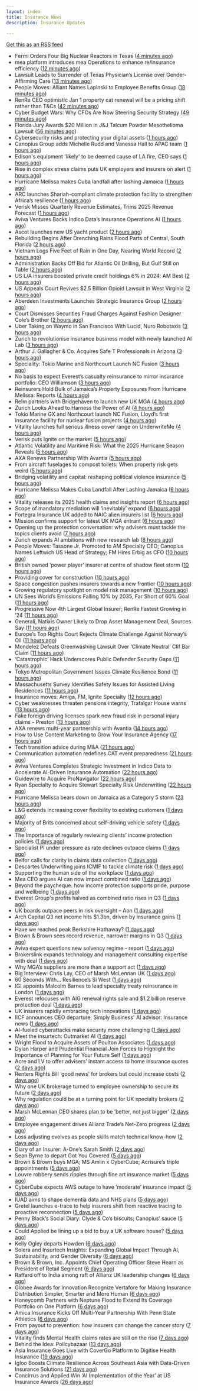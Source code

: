 ```yaml
---
layout: index
title: Insurance News
description: Insurance Updates

---
```


[Get this as an RSS feed](/insurance.rss)

<!-- news_marker starts -->
- Fermi Orders Four Big Nuclear Reactors in Texas ([4 minutes ago](https://www.insurancejournal.com/news/southcentral/2025/10/29/845653.htm))
- mea platform introduces mea Operations to enhance re/insurance efficiency ([12 minutes ago](https://www.reinsurancene.ws/mea-platform-introduces-mea-operations-to-enhance-re-insurance-efficiency/))
- Lawsuit Leads to Surrender of Texas Physician’s License over Gender-Affirming Care ([13 minutes ago](https://www.insurancejournal.com/news/southcentral/2025/10/29/845648.htm))
- People Moves: Alliant Names Lapinski to Employee Benefits Group ([18 minutes ago](https://www.insurancejournal.com/news/midwest/2025/10/29/845645.htm))
- RenRe CEO optimistic Jan 1 property cat renewal will be a pricing shift rather than T&Cs ([42 minutes ago](https://www.reinsurancene.ws/renre-ceo-optimistic-jan-1-property-cat-renewal-will-be-a-pricing-shift-rather-than-tcs/))
- Cyber Budget Wars: Why CFOs Are Now Steering Security Strategy ([49 minutes ago](https://insurance-edge.net/2025/10/29/cyber-budget-wars-why-cfos-are-now-steering-security-strategy/))
- Florida Jury Awards $20 Million in J&J Talcum Powder Mesothelioma Lawsuit ([56 minutes ago](https://www.insurancejournal.com/news/southeast/2025/10/29/845584.htm))
- Cybersecurity risks and protecting your digital assets ([1 hours ago](https://www.dig-in.com/podcast/cybersecurity-risks-and-protecting-your-digital-assets))
- Canopius Group adds Michelle Rudd and Vanessa Hall to APAC team ([1 hours ago](https://www.reinsurancene.ws/canopius-group-adds-michelle-rudd-and-vanessa-hall-to-apac-team/))
- Edison's equipment 'likely' to be deemed cause of LA fire, CEO says ([1 hours ago](https://www.dig-in.com/articles/edisons-equipment-likely-to-be-deemed-cause-of-la-fire))
- Rise in complex stress claims puts UK employers and insurers on alert ([1 hours ago](https://www.insurancebusinessmag.com/uk/news/breaking-news/rise-in-complex-stress-claims-puts-uk-employers-and-insurers-on-alert-554746.aspx))
- Hurricane Melissa makes Cuba landfall after lashing Jamaica ([1 hours ago](https://www.dig-in.com/articles/hurricane-melissa-makes-cuba-landfall-after-lashing-jamaica))
- ARC launches Shariah-compliant climate protection facility to strengthen Africa’s resilience ([1 hours ago](https://www.reinsurancene.ws/arc-launches-shariah-compliant-climate-protection-facility-to-strengthen-africas-resilience/))
- Verisk Misses Quarterly Revenue Estimates, Trims 2025 Revenue Forecast ([1 hours ago](https://www.insurancejournal.com/news/national/2025/10/29/845560.htm))
- Aviva Ventures Backs Indico Data’s Insurance Operations AI ([1 hours ago](https://www.insurancejournal.com/news/east/2025/10/29/845534.htm))
- Ascot launches new US yacht product ([2 hours ago](https://www.reinsurancene.ws/ascot-launches-new-us-yacht-product/))
- Rebuilding Begins After Drenching Rains Flood Parts of Central, South Florida ([2 hours ago](https://www.insurancejournal.com/news/southeast/2025/10/29/845542.htm))
- Vietnam Logs Five Feet of Rain in One Day, Nearing World Record ([2 hours ago](https://www.insurancejournal.com/news/international/2025/10/29/845544.htm))
- Administration Backs Off Bid for Atlantic Oil Drilling, But Gulf Still on Table ([2 hours ago](https://www.insurancejournal.com/news/southeast/2025/10/29/845536.htm))
- US L/A insurers boosted private credit holdings 6% in 2024: AM Best ([2 hours ago](https://www.reinsurancene.ws/us-l-a-insurers-boosted-private-credit-holdings-6-in-2024-am-best/))
- US Appeals Court Revives $2.5 Billion Opioid Lawsuit in West Virginia ([2 hours ago](https://www.insurancejournal.com/news/southeast/2025/10/29/845453.htm))
- Aberdeen Investments Launches Strategic Insurance Group ([2 hours ago](https://insurance-edge.net/2025/10/29/aberdeen-investments-launches-strategic-insurance-group/))
- Court Dismisses Securities Fraud Charges Against Fashion Designer Cole’s Brother ([2 hours ago](https://www.insurancejournal.com/news/east/2025/10/29/845529.htm))
- Uber Taking on Waymo in San Francisco With Lucid, Nuro Robotaxis ([3 hours ago](https://www.insurancejournal.com/news/west/2025/10/29/845527.htm))
- Zurich to revolutionise insurance business model with newly launched AI Lab ([3 hours ago](https://www.reinsurancene.ws/zurich-to-revolutionise-insurance-business-model-with-newly-launched-ai-lab/))
- Arthur J. Gallagher & Co. Acquires Safe T Professionals in Arizona ([3 hours ago](https://www.insurancejournal.com/news/west/2025/10/29/845523.htm))
- Speciality: Tokio Marine and Northcourt Launch NC Fusion ([3 hours ago](https://insurance-edge.net/2025/10/29/speciality-tokio-marine-and-northcourt-launch-nc-fusion/))
- No basis to expect Everest’s casualty reinsurance to mirror insurance portfolio: CEO Williamson ([3 hours ago](https://www.reinsurancene.ws/no-basis-to-expect-everests-casualty-reinsurance-to-mirror-insurance-portfolio-ceo-williamson/))
- Reinsurers Hold Bulk of Jamaica’s Property Exposures From Hurricane Melissa: Reports ([4 hours ago](https://www.insurancejournal.com/news/international/2025/10/29/845509.htm))
- Relm partners with Bridgehaven to launch new UK MGA ([4 hours ago](https://www.reinsurancene.ws/relm-partners-with-bridgehaven-to-launch-new-uk-mga/))
- Zurich Looks Ahead to Harness the Power of AI ([4 hours ago](https://insurance-edge.net/2025/10/29/zurich-looks-ahead-to-harness-the-power-of-ai/))
- Tokio Marine GX and Northcourt launch NC Fusion, Lloyd’s first insurance facility for nuclear fusion projects ([4 hours ago](https://www.reinsurancene.ws/tokio-marine-gx-and-northcourt-launch-nc-fusion-lloyds-first-insurance-facility-for-nuclear-fusion-projects/))
- Vitality launches full serious illness cover range on UnderwriteMe ([4 hours ago](https://ifamagazine.com/vitality-launches-full-serious-illness-cover-range-on-underwriteme/))
- Verisk puts Ignite on the market ([5 hours ago](https://www.postonline.co.uk/news/7959286/verisk-puts-ignite-on-the-market))
- Atlantic Volatility and Maritime Risk: What the 2025 Hurricane Season Reveals ([5 hours ago](https://insurance-edge.net/2025/10/29/atlantic-volatility-and-maritime-risk-what-the-2025-hurricane-season-reveals/))
- AXA Renews Partnership With Avantia ([5 hours ago](https://insurance-edge.net/2025/10/29/axa-renews-partnership-with-avantia/))
- From aircraft fuselages to compost toilets: When property risk gets weird ([5 hours ago](https://www.insurancebusinessmag.com/uk/news/property-insurance/from-aircraft-fuselages-to-compost-toilets-when-property-risk-gets-weird-554699.aspx))
- Bridging volatility and capital: reshaping political violence insurance ([5 hours ago](https://www.insurancebusinessmag.com/uk/news/breaking-news/bridging-volatility-and-capital-reshaping-political-violence-insurance-554695.aspx))
- Hurricane Melissa Makes Cuba Landfall After Lashing Jamaica ([6 hours ago](https://www.insurancejournal.com/news/international/2025/10/29/845503.htm))
- Vitality releases its 2025 health claims and insights report ([6 hours ago](https://ifamagazine.com/vitality-releases-its-2025-health-claims-and-insights-report/))
- Scope of mandatory mediation will ‘inevitably’ expand ([6 hours ago](https://www.postonline.co.uk/claims/7959287/scope-of-mandatory-mediation-will-inevitably-expand))
- Fortegra Insurance UK added to NAIC alien insurers list ([6 hours ago](https://www.insurancebusinessmag.com/uk/news/breaking-news/fortegra-insurance-uk-added-to-naic-alien-insurers-list-554687.aspx))
- Mission confirms support for latest UK MGA entrant ([6 hours ago](https://www.insurancebusinessmag.com/uk/news/breaking-news/mission-confirms-support-for-latest-uk-mga-entrant-554685.aspx))
- Opening up the protection conversation: why advisers must tackle the topics clients avoid ([7 hours ago](https://ifamagazine.com/opening-up-the-protection-conversation-why-advisers-must-tackle-the-topics-clients-avoid/))
- Zurich expands AI ambitions with new research lab ([8 hours ago](https://www.insurancebusinessmag.com/uk/news/technology/zurich-expands-ai-ambitions-with-new-research-lab-554656.aspx))
- People Moves: Tassone Jr. Promoted to AM Specialty CEO; Canopius Names Leftwich US Head of Strategy; FM Hires Erbig as CFO ([10 hours ago](https://www.insurancejournal.com/news/national/2025/10/29/845396.htm))
- British owned ‘power player’ insurer at centre of shadow fleet storm ([10 hours ago](https://www.insurancebusinessmag.com/uk/news/marine/british-owned-power-player-insurer-at-centre-of-shadow-fleet-storm-554616.aspx))
- Providing cover for construction ([10 hours ago](https://www.postonline.co.uk/commercial/7959042/providing-cover-for-construction))
- Space congestion pushes insurers towards a new frontier ([10 hours ago](https://www.postonline.co.uk/commercial/7958974/space-congestion-pushes-insurers-towards-a-new-frontier))
- Growing regulatory spotlight on model risk management ([10 hours ago](https://www.postonline.co.uk/risk-management/7958994/growing-regulatory-spotlight-on-model-risk-management))
- UN Sees World’s Emissions Falling 10% by 2035, Far Short of 60% Goal ([11 hours ago](https://www.insurancejournal.com/news/international/2025/10/29/845435.htm))
- Progressive Now 4th Largest Global Insurer; RenRe Fastest Growing in ’24 ([11 hours ago](https://www.insurancejournal.com/news/national/2025/10/29/845460.htm))
- Generali, Natixis Owner Likely to Drop Asset Management Deal, Sources Say ([11 hours ago](https://www.insurancejournal.com/news/international/2025/10/29/845422.htm))
- Europe’s Top Rights Court Rejects Climate Challenge Against Norway’s Oil ([11 hours ago](https://www.insurancejournal.com/news/international/2025/10/29/845430.htm))
- Mondelez Defeats Greenwashing Lawsuit Over ‘Climate Neutral’ Clif Bar Claim ([11 hours ago](https://www.insurancejournal.com/news/national/2025/10/29/845451.htm))
- ‘Catastrophic’ Hack Underscores Public Defender Security Gaps ([11 hours ago](https://www.insurancejournal.com/news/national/2025/10/29/845466.htm))
- Tokyo Metropolitan Government Issues Climate Resilience Bond ([11 hours ago](https://www.insurancejournal.com/news/international/2025/10/29/845407.htm))
- Massachusetts Survey Identifies Safety Issues for Assisted Living Residences ([11 hours ago](https://www.insurancejournal.com/news/east/2025/10/29/845482.htm))
- Insurance moves: Amiga, FM, Ignite Specialty ([12 hours ago](https://www.insurancebusinessmag.com/uk/news/breaking-news/insurance-moves-amiga-fm-ignite-specialty-554635.aspx))
- Cyber weaknesses threaten pensions integrity, Trafalgar House warns ([13 hours ago](https://www.insurancebusinessmag.com/uk/news/cyber/cyber-weaknesses-threaten-pensions-integrity-trafalgar-house-warns-554633.aspx))
- Fake foreign driving licenses spark new fraud risk in personal injury claims - Preston ([13 hours ago](https://www.insurancebusinessmag.com/uk/news/auto-motor/fake-foreign-driving-licenses-spark-new-fraud-risk-in-personal-injury-claims--preston-554632.aspx))
- AXA renews multi-year partnership with Avantia ([14 hours ago](https://www.insurancebusinessmag.com/uk/news/property-insurance/axa-renews-multiyear-partnership-with-avantia-554625.aspx))
- How to Use Content Marketing to Grow Your Insurance Agency ([17 hours ago](https://www.insurancejournal.com/blogs/ezlynx/2025/10/28/845477.htm))
- Tech transition advice during M&A ([21 hours ago](https://www.dig-in.com/news/tech-transition-advice-during-m-a))
- Communication automation redefines CAT event preparedness ([21 hours ago](https://www.dig-in.com/opinion/communication-automation-redefines-cat-event-preparedness))
- Aviva Ventures Completes Strategic Investment in Indico Data to Accelerate AI-Driven Insurance Automation ([22 hours ago](https://www.insurtechinsights.com/aviva-ventures-completes-strategic-investment-in-indico-data-to-accelerate-ai-driven-insurance-automation/))
- Guidewire to Acquire ProNavigator ([22 hours ago](https://www.insurtechinsights.com/guidewire-to-acquire-pronavigator/))
- Ryan Specialty to Acquire Stewart Specialty Risk Underwriting ([22 hours ago](https://www.insurtechinsights.com/ryan-specialty-to-acquire-stewart-specialty-risk-underwriting/))
- Hurricane Melissa bears down on Jamaica as a Category 5 storm ([23 hours ago](https://www.dig-in.com/articles/hurricane-melissa-bears-down-jamaica-a-category-5-storm))
- L&G extends increasing cover flexibility to existing customers ([1 days ago](https://ifamagazine.com/lg-extends-increasing-cover-flexibility-to-existing-customers/))
- Majority of Brits concerned about self-driving vehicle safety ([1 days ago](https://www.postonline.co.uk/news/7959285/majority-of-brits-concerned-about-self-driving-vehicle-safety))
- The Importance of regularly reviewing clients’ income protection policies ([1 days ago](https://ifamagazine.com/the-importance-of-regularly-reviewing-clients-income-protection-policies/))
- Specialist PI under pressure as rate declines outpace claims ([1 days ago](https://www.insurancebusinessmag.com/uk/news/professional-liability/specialist-pi-under-pressure-as-rate-declines-outpace-claims-554537.aspx))
- Belfor calls for clarity in claims data collection ([1 days ago](https://www.postonline.co.uk/claims/7959280/belfor-calls-for-clarity-in-claims-data-collection))
- Descartes Underwriting joins ICMIF to tackle climate risk ([1 days ago](https://www.insurancebusinessmag.com/uk/news/breaking-news/descartes-underwriting-joins-icmif-to-tackle-climate-risk-554533.aspx))
- Supporting the human side of the workplace ([1 days ago](https://www.dig-in.com/opinion/supporting-the-human-side-of-the-workplace))
- Mea CEO argues AI can now impact combined ratio ([1 days ago](https://www.postonline.co.uk/technology/7959284/mea-ceo-argues-ai-can-now-impact-combined-ratio))
- Beyond the paycheque: how income protection supports pride, purpose and wellbeing ([1 days ago](https://ifamagazine.com/protecting-what-makes-you-proud/))
- Everest Group's profits halved as combined ratio rises in Q3 ([1 days ago](https://www.insurancebusinessmag.com/uk/news/breaking-news/everest-groups-profits-halved-as-combined-ratio-rises-in-q3-554517.aspx))
- UK boards outpace peers in risk oversight – Aon ([1 days ago](https://www.insurancebusinessmag.com/uk/news/breaking-news/uk-boards-outpace-peers-in-risk-oversight--aon-554515.aspx))
- Arch Capital Q3 net income hits $1.3bn, driven by insurance gains ([1 days ago](https://www.insurancebusinessmag.com/uk/news/breaking-news/arch-capital-q3-net-income-hits-1-3bn-driven-by-insurance-gains-554506.aspx))
- Have we reached peak Berkshire Hathaway? ([1 days ago](https://www.insurancebusinessmag.com/uk/news/breaking-news/have-we-reached-peak-berkshire-hathaway-554499.aspx))
- Brown & Brown sees record revenue, narrower margins in Q3 ([1 days ago](https://www.insurancebusinessmag.com/uk/news/breaking-news/brown-and-brown-sees-record-revenue-narrower-margins-in-q3-554496.aspx))
- Aviva expert questions new solvency regime - report ([1 days ago](https://www.insurancebusinessmag.com/uk/news/breaking-news/aviva-expert-questions-new-solvency-regime--report-554494.aspx))
- Brokerslink expands technology and management consulting expertise with deal ([1 days ago](https://www.insurancebusinessmag.com/uk/news/breaking-news/brokerslink-expands-technology-and-management-consulting-expertise-with-deal-554490.aspx))
- Why MGA’s suppliers are more than a support act ([1 days ago](https://www.postonline.co.uk/commercial/7959247/why-mgas-suppliers-are-more-than-a-support-act))
- Big Interview: Chris Lay, CEO of Marsh McLennan UK ([1 days ago](https://www.postonline.co.uk/broker/7959104/big-interview-chris-lay-ceo-of-marsh-mclennan-uk))
- 60 Seconds With... Resilience’s Si West ([1 days ago](https://www.postonline.co.uk/technology/7958188/60-seconds-with-resiliences-si-west))
- IGI appoints Malcolm Barnes to lead specialty treaty reinsurance in London ([1 days ago](https://www.insurancebusinessmag.com/uk/news/breaking-news/igi-appoints-malcolm-barnes-to-lead-specialty-treaty-reinsurance-in-london-554468.aspx))
- Everest refocuses with AIG renewal rights sale and $1.2 billion reserve protection deal ([1 days ago](https://www.insurancebusinessmag.com/uk/news/breaking-news/everest-refocuses-with-aig-renewal-rights-sale-and-1-2-billion-reserve-protection-deal-554524.aspx))
- UK insurers rapidly embracing tech innovations ([1 days ago](https://www.insurancebusinessmag.com/uk/news/technology/uk-insurers-rapidly-embracing-tech-innovations-554465.aspx))
- IICF announces CEO departure; Simply Business' AI advisor: Insurance news ([1 days ago](https://www.dig-in.com/news/iicf-ceo-departure-simply-business-ai-advisor-insurance-news))
- AI-fueled cyberattacks make security more challenging ([1 days ago](https://www.dig-in.com/news/ai-fueled-cyberattacks-make-security-more-challenging))
- Meet the insurtech: Outmarket AI ([1 days ago](https://www.dig-in.com/news/meet-the-insurtech-outmarket-ai))
- Wright Flood to Acquire Assets of Poulton Associates ([1 days ago](https://www.insurtechinsights.com/wright-flood-to-acquire-assets-of-poulton-associates/))
- Dylan Harper and Prudential Financial Join Forces to Highlight the Importance of Planning for Your Future Self ([1 days ago](https://www.insurtechinsights.com/dylan-harper-and-prudential-financial-join-forces-to-highlight-the-importance-of-planning-for-your-future-self/))
- Acre and LV to offer advisers’ instant access to home insurance quotes ([2 days ago](https://ifamagazine.com/acre-and-lv-to-offer-advisers-instant-access-to-home-insurance-quotes/))
- Renters Rights Bill ‘good news’ for brokers but could increase costs ([2 days ago](https://www.postonline.co.uk/broker/7959282/renters-rights-bill-%E2%80%98good-news%E2%80%99-for-brokers-but-could-increase-costs))
- Why one UK brokerage turned to employee ownership to secure its future ([2 days ago](https://www.insurancebusinessmag.com/uk/news/breaking-news/why-one-uk-brokerage-turned-to-employee-ownership-to-secure-its-future-554401.aspx))
- Why regulation could be at a turning point for UK specialty brokers ([2 days ago](https://www.insurancebusinessmag.com/uk/news/breaking-news/why-regulation-could-be-at-a-turning-point-for-uk-specialty-brokers-554397.aspx))
- Marsh McLennan CEO shares plan to be ‘better, not just bigger’ ([2 days ago](https://www.postonline.co.uk/news/7959106/marsh-mclennan-ceo-shares-plan-to-be-%E2%80%98better-not-just-bigger%E2%80%99))
- Employee engagement drives Allianz Trade’s Net-Zero progress ([2 days ago](https://www.postonline.co.uk/news/7959245/employee-engagement-drives-allianz-trade%E2%80%99s-net-zero-progress))
- Loss adjusting evolves as people skills match technical know-how ([2 days ago](https://www.postonline.co.uk/claims/7959144/loss-adjusting-evolves-as-people-skills-match-technical-know-how))
- Diary of an Insurer: A-One’s Sarah Smith ([2 days ago](https://www.postonline.co.uk/broker/7958939/diary-of-an-insurer-a-one%E2%80%99s-sarah-smith))
- Sean Byrne to depart Got You Covered ([5 days ago](https://www.postonline.co.uk/people/7959273/sean-byrne-to-depart-got-you-covered))
- Brown & Brown buys MGA; MS Amlin x CyberCube; Acrisure’s triple appointments ([5 days ago](https://www.postonline.co.uk/news/7959255/brown-brown-buys-mga-ms-amlin-x-cybercube-acrisure%E2%80%99s-triple-appointments))
- Louvre robbery sends ripples through fine art insurance market ([5 days ago](https://www.postonline.co.uk/news/7959272/louvre-robbery-sends-ripples-through-fine-art-insurance-market))
- CyberCube expects AWS outage to have ‘moderate’ insurance impact ([5 days ago](https://www.postonline.co.uk/commercial/7959270/cybercube-expects-aws-outage-to-have-%E2%80%98moderate%E2%80%99-insurance-impact))
- IUAD aims to shape dementia data and NHS plans ([5 days ago](https://www.postonline.co.uk/people/7959113/iuad-aims-to-shape-dementia-data-and-nhs-plans))
- Gretel launches e-trace to help insurers shift from reactive tracing to proactive reconnection ([5 days ago](https://ifamagazine.com/gretel-launches-e-trace-to-help-insurers-shift-from-reactive-tracing-to-proactive-customer-reconnection/))
- Penny Black’s Social Diary: Clyde & Co’s biscuits; Canopius’ sauce ([5 days ago](https://www.postonline.co.uk/people/7959068/penny-black%E2%80%99s-social-diary-clyde-co%E2%80%99s-biscuits-canopius%E2%80%99-sauce))
- Could Applied be lining up a bid to buy a UK software house? ([5 days ago](https://www.postonline.co.uk/technology/7959222/could-applied-be-lining-up-a-bid-to-buy-a-uk-software-house))
- Kelly Ogley departs Howden ([6 days ago](https://www.postonline.co.uk/broker/7959269/kelly-ogley-departs-howden))
- Solera and Insurtech Insights: Expanding Global Impact Through AI, Sustainability, and Gender Diversity ([6 days ago](https://www.insurtechinsights.com/solera-and-insurtech-insights-expanding-global-impact-through-ai-sustainability-and-gender-diversity/))
- Brown & Brown, Inc. Appoints Chief Operating Officer Steve Hearn as President of Retail Segment ([6 days ago](https://www.insurtechinsights.com/brown-brown-inc-appoints-chief-operating-officer-steve-hearn-as-president-of-retail-segment/))
- Raffard off to India among raft of Allianz UK leadership changes ([6 days ago](https://www.postonline.co.uk/news/7959266/raffard-off-to-india-among-raft-of-allianz-uk-leadership-changes))
- Globee Awards for Innovation Recognize Vertafore for Making Insurance Distribution Simpler, Smarter and More Human ([6 days ago](https://www.insurtechinsights.com/globee-awards-for-innovation-recognize-vertafore-for-making-insurance-distribution-simpler-smarter-and-more-human/))
- Honeycomb Partners with Neptune Flood to Extend Its Coverage Portfolio on One Platform ([6 days ago](https://www.insurtechinsights.com/honeycomb-partners-with-neptune-flood-to-extend-its-coverage-portfolio-on-one-platform/))
- Amica Insurance Kicks Off Multi-Year Partnership With Penn State Athletics ([6 days ago](https://www.insurtechinsights.com/amica-insurance-kicks-off-multi-year-partnership-with-penn-state-athletics/))
- From payout to prevention: how insurers can change the cancer story ([7 days ago](https://ifamagazine.com/from-payout-to-prevention-how-insurers-can-change-the-cancer-story/))
- Vitality finds Mental Health claims rates are still on the rise ([7 days ago](https://ifamagazine.com/vitality-finds-mental-health-claims-rates-are-still-on-the-rise/))
- Behind the Idea: Policybazaar ([13 days ago](https://thefintechtimes.com/behind-the-idea-policybazaar/))
- Asia Insurance Goes Live with CoverGo Platform to Digitise Health Insurance ([19 days ago](https://thefintechtimes.com/asia-insurance-goes-live-with-covergo-platform-to-digitise-health-insurance/))
- Igloo Boosts Climate Resilience Across Southeast Asia with Data-Driven Insurance Solutions ([21 days ago](https://thefintechtimes.com/igloo-boosts-climate-resilience-across-southeast-asia-with-data-driven-insurance-solutions/))
- Concirrus and Applied Win ‘AI Implementation of the Year’ at US Insurance Awards ([26 days ago](https://thefintechtimes.com/concirrus-ai-cuts-aviation-underwriting-time-from-36-hours-to-minutes-for-applied-aviation/))

<!-- news_marker ends -->